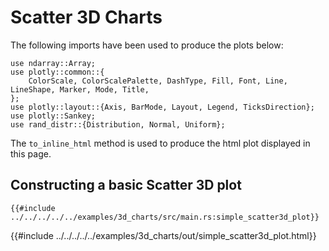 # Scatter 3D Charts

The following imports have been used to produce the plots below:

```rust,no_run
use ndarray::Array;
use plotly::common::{
    ColorScale, ColorScalePalette, DashType, Fill, Font, Line, LineShape, Marker, Mode, Title,
};
use plotly::layout::{Axis, BarMode, Layout, Legend, TicksDirection};
use plotly::Sankey;
use rand_distr::{Distribution, Normal, Uniform};
```

The `to_inline_html` method is used to produce the html plot displayed in this page.

## Constructing a basic Scatter 3D plot
```rust,no_run
{{#include ../../../../../examples/3d_charts/src/main.rs:simple_scatter3d_plot}}
```

{{#include ../../../../../examples/3d_charts/out/simple_scatter3d_plot.html}}